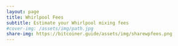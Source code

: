 ```yaml
---
layout: page
title: Whirlpool Fees   
subtitle: Estimate your Whirlpool mixing fees
#cover-img: /assets/img/path.jpg
share-img: https://bitcoiner.guide/assets/img/sharewpfees.png
---
```



<div class="uCalc_397572"></div><script> var widgetOptions397572 = { bg_color: "transparent" }; (function() { var a = document.createElement("script"), h = "head"; a.async = true; a.src = (document.location.protocol == "https:" ? "https:" : "http:") + "//ucalc.pro/api/widget.js?id=397572&t="+Math.floor(new Date()/18e5); document.getElementsByTagName(h)[0].appendChild(a) })();</script>







